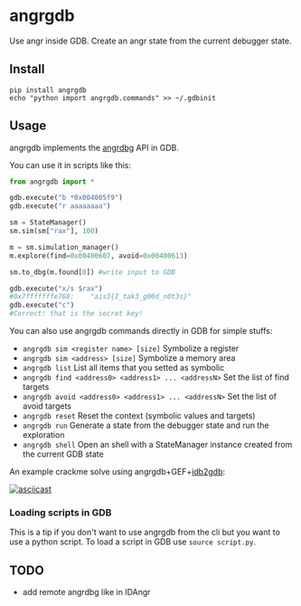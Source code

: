 # angrgdb

Use angr inside GDB. Create an angr state from the current debugger state.

## Install

```
pip install angrgdb
echo "python import angrgdb.commands" >> ~/.gdbinit
```

## Usage

angrgdb implements the [angrdbg](https://github.com/andreafioraldi/angrdbg) API in GDB.

You can use it in scripts like this:

```python
from angrgdb import *

gdb.execute("b *0x004005f9")
gdb.execute("r aaaaaaaa")

sm = StateManager()
sm.sim(sm["rax"], 100)

m = sm.simulation_manager()
m.explore(find=0x00400607, avoid=0x00400613)

sm.to_dbg(m.found[0]) #write input to GDB

gdb.execute("x/s $rax")
#0x7fffffffe768:	"ais3{I_tak3_g00d_n0t3s}"
gdb.execute("c")
#Correct! that is the secret key!
```

You can also use angrgdb commands directly in GDB for simple stuffs:

+ `angrgdb sim <register name> [size]` Symbolize a register
+ `angrgdb sim <address> [size]` Symbolize a memory area
+ `angrgdb list` List all items that you setted as symbolic
+ `angrgdb find <address0> <address1> ... <addressN>` Set the list of find targets
+ `angrgdb avoid <address0> <address1> ... <addressN>` Set the list of avoid targets
+ `angrgdb reset` Reset the context (symbolic values and targets)
+ `angrgdb run` Generate a state from the debugger state and run the exploration
+ `angrgdb shell` Open an shell with a StateManager instance created from the current GDB state

An example crackme solve using angrgdb+GEF+[idb2gdb](https://github.com/andreafioraldi/idb2gdb):

[![asciicast](https://asciinema.org/a/207571.png)](https://asciinema.org/a/207571)

### Loading scripts in GDB

This is a tip if you don't want to use angrgdb from the cli but you want to use a python script.
To load a script in GDB use `source script.py`.

## TODO

+ add remote angrdbg like in IDAngr

